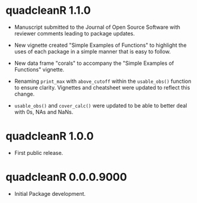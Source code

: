 # quadcleanR 1.1.0

* Manuscript submitted to the Journal of Open Source Software with reviewer comments leading to package updates.

* New vignette created "Simple Examples of Functions" to highlight the uses of each package in a simple manner that is easy to follow.

* New data frame "corals" to accompany the "Simple Examples of Functions" vignette.

* Renaming `print_max` with `above_cutoff` within the `usable_obs()` function to ensure clarity. Vignettes and cheatsheet were updated to reflect this change.

* `usable_obs()` and `cover_calc()` were updated to be able to better deal with 0s, NAs and NaNs. 

# quadcleanR 1.0.0

* First public release.

# quadcleanR 0.0.0.9000

* Initial Package development.
